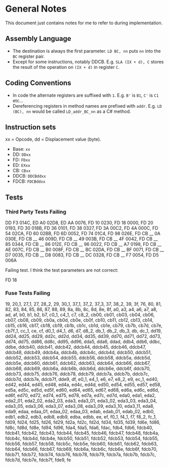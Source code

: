 ﻿# General Notes

This document just contains notes for me to refer to during implementation.

## Assembly Language

- The destination is always the first parameter. `LD BC, nn` puts `nn` into the `BC` register pair.
- Except for some instructions, notably DDCB. E.g. `SLA (IX + d), C` stores the result of the operation on `(IX + d)` in register `C`.

## Coding Conventions

- In code the alternate registers are suffixed with `1`. E.g. `B'` is `B1`, `C'` is `C1` etc...
- Dereferencing registers in method names are prefixed with `addr`. E.g. `LD (BC), nn` would be called `LD_addr_BC_nn` as a C# method.

## Instruction sets

xx = Opcode, dd = Displacement value (byte).

- Base: `xx`
- DD: `DDxx`
- FD: `FDxx`
- ED: `EXxx`
- CB: `CBxx`
- DDCB: `DDCBddxx`
- FDCB: `FDCBddxx`

## Tests

### Third Party Tests Failing

DD F3 014C, ED A0 02D8, ED AA 0076, FD 10 0230, FD 18 0000, FD 20 0193, FD 30 018B, FD 36 0101, FD 38 0327, FD 3A 00C2, FD 4A 000C, FD 54 02CA, FD 60 02BB, FD 6D 0052, FD 74 01C4, FD 98 026E, FD CB __ 0A 030E, FD CB __ 46 009D, FD CB __ 49 003B, FD CB __ 4F 0042, FD CB __ 85 0344, FD CB __ 86 012E, FD CB __ 96 0022, FD CB __ A7 0198, FD CB __ AE 007C, FD CB __ B0 008F, FD CB __ BC 02DA, FD CB __ BF 0071, FD CB __ D7 0035, FD CB __ D8 0083, FD CB __ DC 0328, FD CB __ F7 0054, FD D5 006A

Failing test. I think the test parameters are not correct:

FD 18

### Fuse Tests Failing

19, 20_1, 27_1, 27, 28_2, 29, 30_1, 37_1, 37_2, 37_3, 37, 38_2, 39, 3f, 76, 80, 81, 82, 83, 84, 85, 86, 87, 88, 89, 8a, 8b, 8c, 8d, 8e, 8f, a0, a3, a4, a6, a7, a8, ad, af, b0, b1, b2, b7, c0_1, c4_1, c7, c8_2, cb00, cb01, cb03, cb04, cb06, cb07, cb08, cb09, cb0a, cb0d, cb0e, cb0f, cb10, cb11, cb12, cb13, cb14, cb15, cb16, cb17, cb18, cb19, cb1b, cb1c, cb1d, cb1e, cb79, cb7b, cb7d, cb7e, cb7f_1, cc_1, ce, cf, d0_1, d4_1, d6, d7, d8_2, db_1, db_2, db_3, db, dc_1, dd19, dd24, dd25, dd29, dd2c, dd2d, dd34, dd35, dd39, dd70, dd71, dd72, dd73, dd74, dd75, dd86, dd8c, dd95, dd96, dda5, dda6, ddad, ddb4, ddb6, ddbc, ddbe, ddcb40, ddcb41, ddcb42, ddcb44, ddcb45, ddcb46, ddcb47, ddcb48, ddcb49, ddcb4a, ddcb4b, ddcb4c, ddcb4d, ddcb50, ddcb51, ddcb52, ddcb53, ddcb54, ddcb55, ddcb56, ddcb58, ddcb5a, ddcb5d, ddcb5e, ddcb60, ddcb61, ddcb62, ddcb63, ddcb64, ddcb66, ddcb67, ddcb68, ddcb69, ddcb6a, ddcb6b, ddcb6d, ddcb6e, ddcb6f, ddcb70, ddcb73, ddcb75, ddcb76, ddcb78, ddcb79, ddcb7a, ddcb7b, ddcb7c, ddcb7d, ddcb7e, ddcb7f, dde9, df, e0_1, e4_1, e6, e7, e8_2, e9, ec_1, ed40, ed42, ed44, ed45, ed48, ed4a, ed4c, ed4d, ed50, ed54, ed55, ed57, ed58, ed5a, ed5c, ed5d, ed5f, ed60, ed64, ed65, ed67, ed68, ed6a, ed6c, ed6d, ed6f, ed70, ed72, ed74, ed75, ed78, ed7a, ed7c, ed7d, eda0, eda1, eda2, eda2_01, eda2_02, eda2_03, eda3, eda3_01, eda3_02, eda3_03, eda3_04, eda3_05, eda3_06, eda3_07, eda3_08, eda3_09, eda3_10, eda3_11, eda8, eda9, edaa, edaa_01, edaa_02, edaa_03, edab, edab_01, edab_02, edb0, edb1, edb2, edb3, edb8, edb9, edba, edbb, ee, ef, f0_1, f4_1, f7, f8_2, fc_1, fd09, fd24, fd25, fd26, fd29, fd2a, fd2c, fd2d, fd34, fd35, fd39, fd6e, fd86, fd8c, fd8d, fd8e, fd94, fd96, fda4, fda5, fda6, fdac, fdb4, fdb6, fdcb40, fdcb41, fdcb42, fdcb43, fdcb44, fdcb45, fdcb46, fdcb47, fdcb48, fdcb4a, fdcb4c, fdcb4d, fdcb4e, fdcb50, fdcb51, fdcb52, fdcb53, fdcb54, fdcb55, fdcb56, fdcb57, fdcb58, fdcb5c, fdcb5e, fdcb60, fdcb61, fdcb62, fdcb63, fdcb64, fdcb66, fdcb67, fdcb69, fdcb6a, fdcb6c, fdcb6e, fdcb6f, fdcb70, fdcb71, fdcb72, fdcb74, fdcb76, fdcb78, fdcb79, fdcb7a, fdcb7b, fdcb7c, fdcb7d, fdcb7e, fdcb7f, fde9, fe